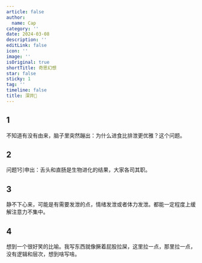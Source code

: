 ```yaml
---
article: false
author:
  name: Cap
category: ''
date: 2024-03-08
description: ''
editLink: false
icon: ''
image: ''
isOriginal: true
shortTitle: 奇思幻想
star: false
sticky: 1
tag: ''
timeline: false
title: 深井🧊
---
```


## 1

不知道有没有由来，脑子里突然蹦出：为什么进食比排泄更优雅？这个问题。

## 2

问题1引申出：舌头和直肠是生物进化的结果，大家各司其职。

## 3

静不下心来，可能是有需要发泄的点，情绪发泄或者体力发泄。都能一定程度上缓解注意力不集中。

## 4

想到一个很好笑的比喻。我写东西就像撅着屁股拉屎，这里拉一点，那里拉一点，没有逻辑和层次，想到啥写啥。
